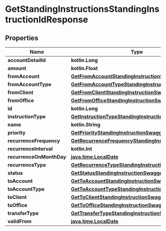 
# GetStandingInstructionsStandingInstructionIdResponse

## Properties
| Name | Type | Description | Notes |
| ------------ | ------------- | ------------- | ------------- |
| **accountDetailId** | **kotlin.Long** |  |  [optional] |
| **amount** | **kotlin.Float** |  |  [optional] |
| **fromAccount** | [**GetFromAccountStandingInstructionSwagger**](GetFromAccountStandingInstructionSwagger.md) |  |  [optional] |
| **fromAccountType** | [**GetFromAccountTypeStandingInstructionSwagger**](GetFromAccountTypeStandingInstructionSwagger.md) |  |  [optional] |
| **fromClient** | [**GetFromClientStandingInstructionSwagger**](GetFromClientStandingInstructionSwagger.md) |  |  [optional] |
| **fromOffice** | [**GetFromOfficeStandingInstructionSwagger**](GetFromOfficeStandingInstructionSwagger.md) |  |  [optional] |
| **id** | **kotlin.Long** |  |  [optional] |
| **instructionType** | [**GetInstructionTypeStandingInstructionSwagger**](GetInstructionTypeStandingInstructionSwagger.md) |  |  [optional] |
| **name** | **kotlin.String** |  |  [optional] |
| **priority** | [**GetPriorityStandingInstructionSwagger**](GetPriorityStandingInstructionSwagger.md) |  |  [optional] |
| **recurrenceFrequency** | [**GetRecurrenceFrequencyStandingInstructionSwagger**](GetRecurrenceFrequencyStandingInstructionSwagger.md) |  |  [optional] |
| **recurrenceInterval** | **kotlin.Int** |  |  [optional] |
| **recurrenceOnMonthDay** | [**java.time.LocalDate**](java.time.LocalDate.md) |  |  [optional] |
| **recurrenceType** | [**GetRecurrenceTypeStandingInstructionSwagger**](GetRecurrenceTypeStandingInstructionSwagger.md) |  |  [optional] |
| **status** | [**GetStatusStandingInstructionSwagger**](GetStatusStandingInstructionSwagger.md) |  |  [optional] |
| **toAccount** | [**GetToAccountStandingInstructionSwagger**](GetToAccountStandingInstructionSwagger.md) |  |  [optional] |
| **toAccountType** | [**GetToAccountTypeStandingInstructionSwagger**](GetToAccountTypeStandingInstructionSwagger.md) |  |  [optional] |
| **toClient** | [**GetToClientStandingInstructionSwagger**](GetToClientStandingInstructionSwagger.md) |  |  [optional] |
| **toOffice** | [**GetToOfficeStandingInstructionSwagger**](GetToOfficeStandingInstructionSwagger.md) |  |  [optional] |
| **transferType** | [**GetTransferTypeStandingInstructionSwagger**](GetTransferTypeStandingInstructionSwagger.md) |  |  [optional] |
| **validFrom** | [**java.time.LocalDate**](java.time.LocalDate.md) |  |  [optional] |



